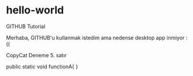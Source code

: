 # hello-world
GITHUB Tutorial

Merhaba, GITHUB'u kullanmak istedim ama nedense desktop app inmiyor :((

CopyCat
Deneme 5. satır

public static void  functionA{
}
